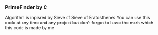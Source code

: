 ### PrimeFinder by C
Algorithm is inpisred by Sieve of Sieve of Eratosthenes
You can use this code at any time and any project 
but don't forget to leave the mark which this code is made by me

